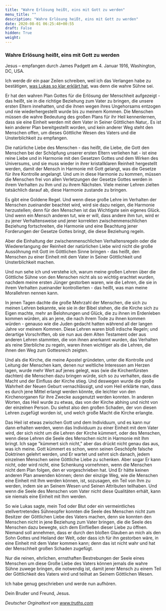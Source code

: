 ```yaml
---
title: "Wahre Erlösung heißt, eins mit Gott zu werden"
menu_title: ""
description: "Wahre Erlösung heißt, eins mit Gott zu werden"
date: 2020-08-01 06:25:48+00:55
draft: False
hidden: True
weight:
---
```

### Wahre Erlösung heißt, eins mit Gott zu werden

Jesus – empfangen durch James Padgett am 4. Januar 1916, Washington, DC, USA.

Ich werde dir ein paar Zeilen schreiben, weil ich das Verlangen habe zu bestätigen, [was Lukas so klar erklärt hat](/padgett-botschaften/padgett-botschaften-in-reihenfolge-des-datums/padgett-botschaften-1916/lukas-setzt-seine-botschaft-ueber-die-wahre-erloesung-fort-teil-2-jep-lukas-4-januar-1916/), was denn die wahre Sühne sei.

Er hat den wahren Plan Gottes für die Erlösung der Menschheit aufgezeigt - das heißt, sie in die richtige Beziehung zum Vater zu bringen, die unsere ersten Eltern innehatten, und die ihnen wegen ihres Ungehorsams entzogen und nie wiederhergestellt wurde bis zu meinem Kommen. Die Menschen müssen die wahre Bedeutung des großen Plans für ihr Heil kennenlernen, dass sie eine Einheit werden mit dem Vater in Seiner Göttlichen Natur,. Es ist kein anderer Plan bereitgestellt worden, und kein anderer Weg steht den Menschen offen, um dieses Göttliche Wesen des Vaters und die Unsterblichkeit zu empfangen.

Die natürliche Liebe des Menschen - das heißt, die Liebe, die Gott den Menschen bei der Schöpfung unserer ersten Eltern verliehen hat - ist eine reine Liebe und in Harmonie mit den Gesetzen Gottes und dem Wirken des Universums, und sie muss wieder in ihrer kristallklaren Reinheit hergestellt werden, damit der Mensch in Harmonie mit Gott gelangt, was die Gesetze für ihre Kontrolle angelangt. Und um in diese Harmonie zu kommen, müssen die Menschen frei von allen Verletzungen der Gesetze Gottes werden in ihrem Verhalten zu Ihm und zu ihrem Nächsten. Viele meiner Lehren zielten tatsächlich darauf ab, diese Harmonie zustande zu bringen.

Es gibt eine Goldene Regel. Und wenn diese große Lehre im Verhalten der Menschen zueinander beachtet wird, wird sie dazu neigen, die Harmonie herzustellen; denn für den Menschen ist das Wichtigste sein eigenes Glück. Und wenn ein Mensch anderen tut, wie er will, dass andere ihm tun, wird er zu jener Verhaltensweise und jener korrekten zwischenmenschlichen Beziehung fortschreiten, die Harmonie und eine Beachtung jener Forderungen der Gesetze Gottes bringt, die diese Beziehung regeln.

Aber die Einhaltung der zwischenmenschlichen Verhaltensregeln oder die Wiedererlangung der Reinheit der natürlichen Liebe wird nicht die große Aussöhnung mit Gott im Göttlichen Sinne bringen - das heißt, den Menschen zu einer Einheit mit dem Vater in Seiner Göttlichkeit und Unsterblichkeit machen.

Und nun sehe ich und verstehe ich, warum meine großen Lehren über die Göttliche Sühne von den Menschen nicht als so wichtig erachtet wurden, nachdem meine ersten Jünger gestorben waren, wie die Lehren, die sie in ihrem Verhalten zueinander kontrollierten - das heißt, was man meine Morallehren nennen kann.

In jenen Tagen dachte die große Mehrzahl der Menschen, die sich zu meinen Lehren bekannte, wie sie in der Bibel stehen, die die Kirche sich zu Eigen machte, mehr an Belohnungen und Glück, die zu ihnen im Erdenleben kommen würden, als an jene, die nach ihrem Tode zu ihnen kommen würden - genauso wie die Juden gedacht hatten während all der langen Jahre vor meinem Kommen. Diese Lehren waren bloß irdische Regeln; und derartige Vorschriften, ob sie nun aus dem Alten Testament oder aus anderen Lehren stammten, die von ihnen anerkannt wurden, das Verhalten als reine Sterbliche zu regeln, waren ihnen wichtiger als die Lehren, die ihnen den Weg zum Gottesreich zeigten.

Und als die Kirche, die meine Apostel gründeten, unter die Kontrolle und Leitung der Menschen kam, denen nur weltliche Interessen am Herzen lagen, wurde mehr Wert auf jenes gelegt, was (wie die Kirchenfürsten dachten) die Menschen dazu bringen würde, sich so zu verhalten, dass die Macht und der Einfluss der Kirche stieg. Und deswegen wurde die große Wahrheit der Neuen Geburt vernachlässigt, und vom Heil erklärte man, dass es durch jene Mittel erlangt werden könnte, die leichter von den Kirchenorganen für ihre Zwecke ausgenutzt werden konnten. In anderen Worten, das Heil wurde zu etwas, das von der Kirche abhing und nicht von der einzelnen Person. Du siehst also den großen Schaden, der von diesen Lehren zugefügt worden ist, und welch große Macht die Kirche erlangte.

Das Heil ist etwas zwischen Gott und dem Individuum, und es kann nur dann erhalten werden, wenn das Individuum zu einer Einheit mit dem Vater wird, der sich nicht um die Lehren der Kirche kümmert, oder des Menschen, wenn diese Lehren die Seele des Menschen nicht in Harmonie mit Ihm bringt. Ich sage "kümmert sich nicht," aber das drückt nicht genau das aus, was ich meine. Gott kümmert es schon, wenn seinen Geschöpfe falsche Doktrinen gelehrt werden, und Er wartet und sehnt sich danach, jedem einzelnen Menschen seine Göttliche Liebe zu schenken. Aber sogar Er kann nicht, oder wird nicht, eine Schenkung vornehmen, wenn die Menschen nicht dem Plan folgen, den er vorgeschrieben hat. Und Er hätte keinen anderen Plan anwenden können; denn der einzige Weg, wie die Menschen eine Einheit mit Ihm werden können, ist, sozusagen, ein Teil von Ihm zu werden, indem sie an Seinem Wesen und Seinen Attributen teilhaben. Und wenn die Seele des Menschen vom Vater nicht diese Qualitäten erhält, kann sie niemals eine Einheit mit Ihm werden.

So wie Lukas sagte, mein Tod oder Blut oder ein vermeintliches stellvertretendes Sühneopfer konnten die Seele des Menschen nicht zum Besitzer der Göttlichen Liebe des Vaters machen, denn sie konnten den Menschen nicht in jene Beziehung zum Vater bringen, die die Seele des Menschen dazu bewegte, sich dem Einfließen dieser Liebe zu öffnen. Niemand soll annehmen, dass er durch den bloßen Glauben an mich als den Sohn Gottes und Heiland der Welt, oder dass ich für ihn gestorben wäre, in eine Einheit mit dem Vater kommen kann; denn das ist nicht wahr und hat der Menschheit großen Schaden zugefügt.

Nur die reinen, ehrlichen, ernsthaften Bestrebungen der Seele eines Menschen um diese Große Liebe des Vaters können jemals die wahre Sühne zuwege bringen, die notwendig ist, damit jener Mensch zu einem Teil der Göttlichkeit des Vaters wird und teilhat an Seinem Göttlichen Wesen.

Ich habe genug geschrieben und werde nun aufhören.         

Dein Bruder und Freund, Jesus.

*Deutscher Orginaltext von www.truths.com*
